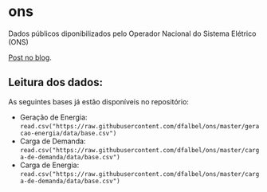 ons
========================

Dados públicos diponibilizados pelo Operador Nacional do Sistema Elétrico (ONS)

[Post no blog](http://dfalbel.github.io/2016/05/dados-ons.html).

## Leitura dos dados:

As seguintes bases já estão disponíveis no repositório:

* Geração de Energia: `read.csv("https://raw.githubusercontent.com/dfalbel/ons/master/geracao-energia/data/base.csv")`
* Carga de Demanda: `read.csv("https://raw.githubusercontent.com/dfalbel/ons/master/carga-de-demanda/data/base.csv")`
* Carga de Energia: `read.csv("https://raw.githubusercontent.com/dfalbel/ons/master/carga-de-demanda/data/base.csv")`



